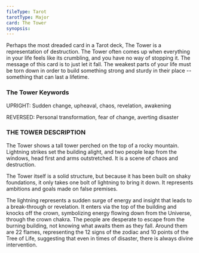 ```yaml
---
fileType: Tarot
tarotType: Major
card: The Tower
synopsis: 
---
```

Perhaps the most dreaded card in a Tarot deck, The Tower is a representation of destruction. The Tower often comes up when everything in your life feels like its crumbling, and you have no way of stopping it. The message of this card is to just let it fall. The weakest parts of your life must be torn down in order to build something strong and sturdy in their place -- something that can last a lifetime.

### The Tower Keywords

UPRIGHT: Sudden change, upheaval, chaos, revelation, awakening

REVERSED: Personal transformation, fear of change, averting disaster

### THE TOWER DESCRIPTION

The Tower shows a tall tower perched on the top of a rocky mountain. Lightning strikes set the building alight, and two people leap from the windows, head first and arms outstretched. It is a scene of chaos and destruction.

The Tower itself is a solid structure, but because it has been built on shaky foundations, it only takes one bolt of lightning to bring it down. It represents ambitions and goals made on false premises.

The lightning represents a sudden surge of energy and insight that leads to a break-through or revelation. It enters via the top of the building and knocks off the crown, symbolizing energy flowing down from the Universe, through the crown chakra. The people are desperate to escape from the burning building, not knowing what awaits them as they fall. Around them are 22 flames, representing the 12 signs of the zodiac and 10 points of the Tree of Life, suggesting that even in times of disaster, there is always divine intervention.